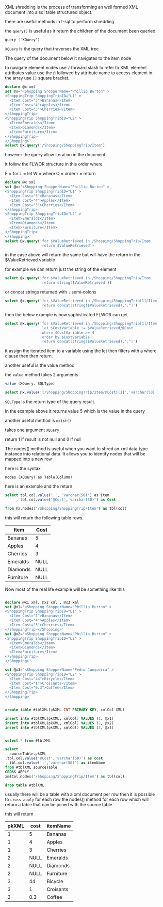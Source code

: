 XML shredding is the process of transforming an
well formed XML document into a sql table structured object.

there are useful methods in t-sql to perform shredding

the `query()` is useful as it return the children of the document
been queried

`query ('XQuery')`

`XQuery` is the query that traverses the XML tree

The query of the document below it navigates to the item node

to navigate element nodes use `/` forward slash
to refer to XML element attributes value use the `@` followed by attribute name
to access element in the array use `[]` square bracket.

```sql
declare @x xml
set @x='<Shopping ShopperName="Phillip Burton" >
<ShoppingTrip ShoppingTripID="L1" >
  <Item Cost="5">Bananas</Item>
  <Item Cost="4">Apples</Item>
  <Item Cost="3">Cherries</Item>
</ShoppingTrip>
<ShoppingTrip ShoppingTripID="L2" >
  <Item>Emeralds</Item>
  <Item>Diamonds</Item>
  <Item>Furniture</Item>
</ShoppingTrip>
</Shopping>'
select @x.query('/Shopping/ShoppingTrip/Item')
```

however the query allow iteration in the document

it follow the FLWOR structure in this order where

F = for
L = let
W = where
O = order
r = return

```sql
declare @x xml
set @x='<Shopping ShopperName="Phillip Burton" >
<ShoppingTrip ShoppingTripID="L1" >
  <Item Cost="5">Bananas</Item>
  <Item Cost="4">Apples</Item>
  <Item Cost="3">Cherries</Item>
</ShoppingTrip>
<ShoppingTrip ShoppingTripID="L2" >
  <Item>Emeralds</Item>
  <Item>Diamonds</Item>
  <Item>Furniture</Item>
</ShoppingTrip>
</Shopping>'
select @x.query('for $ValueRetrieved in /Shopping/ShoppingTrip/Item
                 return $ValueRetrieved')
```

in the case above will return the same but will have the return
in the $ValueRetrieved variable

for example we can return just the string of the element

```sql
select @x.query('for $ValueRetrieved in /Shopping/ShoppingTrip/Item
                 return string($ValueRetrieved'))
```

or concat strings returned with `;` semi-colons

```sql
select @x.query('for $ValueRetrieved in /Shopping/ShoppingTrip[1]/Item
                 return concat(string($ValueRetrieved),";")')
```

then the below example is how sophisticated
FLWOR can get

```sql
select @x.query('for $ValueRetrieved in /Shopping/ShoppingTrip[1]/Item
                 let $CostVariable := $ValueRetrieved/@Cost
                 where $CostVariable >= 4
                 order by $CostVariable
                 return concat(string($ValueRetrieved),";")')
```

it assign the iterated item to a variable using the let
then filters with a where clause then then return.

another useful is the value method

the `value` method takes 2 arguments

```sql
value (XQuery, SQLType)
```

```sql
select @x.value('(/Shopping/ShoppingTrip/Item/@Cost)[1]','varchar(50)')
```

`SQLType` is the return type of the query result.

in the example above it returns
value 5 which is the value in the query

another useful method is `exist()`

takes one argument `XQuery`

return 1 if result is not null and 0 if null

The nodes() method is useful when you want to shred an xml data type instance into relational data. It allows you to identify nodes that will be mapped into a new row

here is the syntax

`nodes (XQuery) as Table(Column)`

here is an example and the return

```sql
select tbl.col.value('.', 'varchar(50)') as Item
     , tbl.col.value('@Cost','varchar(50)') as Cost

from @x.nodes('/Shopping/ShoppingTrip/Item') as tbl(col)
```

this will return the following table rows.

| Item      | Cost |
| --------- | ---- |
| Bananas   | 5    |
| Apples    | 4    |
| Cherries  | 3    |
| Emeralds  | NULL |
| Diamonds  | NULL |
| Furniture | NULL |

Now most of the real life example will be something like
this

```sql

declare @x1 xml, @x2 xml , @x3 xml
set @x1='<Shopping ShopperName="Phillip Burton" >
<ShoppingTrip ShoppingTripID="L1" >
  <Item Cost="5">Bananas</Item>
  <Item Cost="4">Apples</Item>
  <Item Cost="3">Cherries</Item>
</ShoppingTrip></Shopping>'
set @x2='<Shopping ShopperName="Phillip Burton" >
<ShoppingTrip ShoppingTripID="L2" >
  <Item>Emeralds</Item>
  <Item>Diamonds</Item>
  <Item>Furniture</Item>
</ShoppingTrip>
</Shopping>'

set @x3='<Shopping ShopperName="Pedro Junqueira" >
<ShoppingTrip ShoppingTripID="L2" >
  <Item Cost="44">Bicycle</Item>
  <Item Cost="1">Croisants</Item>
  <Item Cost="0.3">Coffee</Item>
</ShoppingTrip>
</Shopping>'


create table #tblXML(pkXML INT PRIMARY KEY, xmlCol XML)

insert into #tblXML(pkXML, xmlCol) VALUES (1, @x1)
insert into #tblXML(pkXML, xmlCol) VALUES (2, @x2)
insert into #tblXML(pkXML, xmlCol) VALUES (3, @x3)


select * from #tblXML

select
  sourceTable.pkXML
,tbl.col.value('@Cost','varchar(50)') as cost
, tbl.col.value('.','varchar(50)') as itemName
from #tblXML sourceTable
CROSS APPLY
xmlCol.nodes('/Shopping/ShoppingTrip/Item') as tbl(col)

drop table #tblXML

```

usually there will be a table with a xml document per row
then it is possible to
`cross apply` for each row the nodes() method for each row
which will return a table that can be joined with the
source table

this will return

| pkXML | cost | itemName  |
| ----- | ---- | --------- |
| 1     | 5    | Bananas   |
| 1     | 4    | Apples    |
| 1     | 3    | Cherries  |
| 2     | NULL | Emeralds  |
| 2     | NULL | Diamonds  |
| 2     | NULL | Furniture |
| 3     | 44   | Bicycle   |
| 3     | 1    | Croisants |
| 3     | 0.3  | Coffee    |
